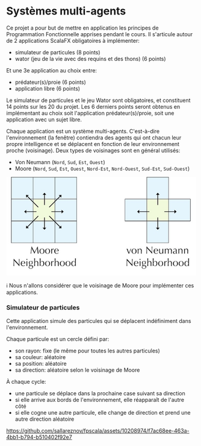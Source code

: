# Systèmes multi-agents

Ce projet a pour but de mettre en application les principes de Programmation Fonctionnelle apprises pendant le cours.
Il s'articule autour de 2 applications ScalaFX obligatoires à implémenter:
- simulateur de particules (8 points)
- wator (jeu de la vie avec des requins et des thons) (6 points)

Et une 3e application au choix entre:
- prédateur(s)/proie (6 points)
- application libre (6 points)

Le simulateur de particules et le jeu Wator sont obligatoires, et constituent 14 points sur les 20 du projet.
Les 6 derniers points seront obtenus en implémentant au choix soit l'application prédateur(s)/proie, soit une application avec
un sujet libre.

Chaque application est un système multi-agents. C'est-à-dire l'environnement (la fenêtre) contiendra des agents qui ont
chacun leur propre intelligence et se déplacent en fonction de leur environnement proche (voisinage). Deux types de
voisinages sont en général utilisés:
- Von Neumann (`Nord`, `Sud`, `Est`, `Ouest`)
- Moore (`Nord`, `Sud`, `Est`, `Ouest`, `Nord-Est`, `Nord-Ouest`, `Sud-Est`, `Sud-Ouest`)

![Neighbourhood](images/neighbourhood.jpeg)

ℹ️ Nous n'allons considérer que le voisinage de Moore pour implémenter ces applications.

### Simulateur de particules

Cette application simule des particules qui se déplacent indéfiniment dans l'environnement.

Chaque particule est un cercle défini par:
- son rayon: fixe (le même pour toutes les autres particules)
- sa couleur: aléatoire
- sa position: aléatoire
- sa direction: aléatoire selon le voisinage de Moore

À chaque cycle:
- une particule se déplace dans la prochaine case suivant sa direction
- si elle arrive aux bords de l'environnement, elle réapparaît de l'autre côté
- si elle cogne une autre particule, elle change de direction et prend une autre direction aléatoire


https://github.com/sallareznov/fpscala/assets/10208974/f7ac68ee-463a-4bb1-b794-b510402f92e7

